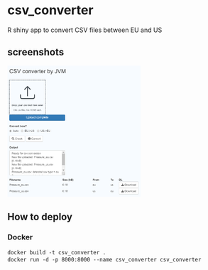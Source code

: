 # csv_converter
R shiny app to convert CSV files between EU and US

## screenshots
[<img src="doc/screenshot_01.png" width="300"/>](doc/screenshot_01.png)

## How to deploy
### Docker
```
docker build -t csv_converter .
docker run -d -p 8000:8000 --name csv_converter csv_converter
```